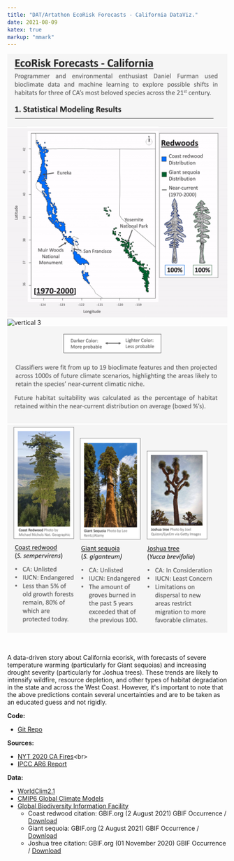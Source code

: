 ```yaml
---
title: "DAT/Artathon EcoRisk Forecasts - California DataViz."
date: 2021-08-09
katex: true
markup: "mmark"
---
```



<img src="/research-outputs/datartathon/knitted-files/ecorisk-zoo-vertical-1.png" style="border:0px;margin:0px" alt="vertical 1"/><!--
--><img src="/research-outputs/datartathon/knitted-files/ecorisk-zoo-vertical-2-faster.gif" style="border:0px;margin:0px" alt="vertical 2"/><!--
--><img src="/research-outputs/datartathon/knitted-files/ecorisk-zoo-vertical-3-faster.gif" style="border:0px;margin:0px" alt="vertical 3"/><!--
--><img src="/research-outputs/datartathon/knitted-files/ecorisk-zoo-vertical-4.png" style="border:0px;margin:0px" alt="vertical 4"/><!--
--><img src="/research-outputs/datartathon/knitted-files/ecorisk-zoo-vertical-5.png" style="border:0px;margin:0px" alt="vertical 5"/>

<br>

A data-driven story about California ecorisk, with forecasts of severe temperature warming (particularly for Giant sequoias) and increasing drought severity (particularly for Joshua trees). These trends are likely to intensify wildfire, resource depletion, and other types of habitat degradation in the state and across the West Coast. However, it's important to note that the above predictions contain several uncertainties and are to be taken as an educated guess and not rigidly.

**Code:**

* [Git Repo](https://github.com/daniel-furman/PySDMs)

**Sources:**

* [NYT 2020 CA Fires](https://www.nytimes.com/interactive/2020/12/09/climate/redwood-sequoia-tree-fire.html?)<br>
* [IPCC AR6 Report](https://www.ipcc.ch/report/ar6/wg1/)

**Data:**

* [WorldClim2.1](https://www.worldclim.org/data/worldclim21.html)<br>
* [CMIP6 Global Climate Models](https://www.worldclim.org/data/cmip6/cmip6climate.html#)<br>
* [Global Biodiversity Information Facility](https://www.gbif.org)<br>
  * Coast redwood citation: GBIF.org (2 August 2021) GBIF Occurrence / [Download](https://doi.org/10.15468/dl.4qgr62)
  * Giant sequoia: GBIF.org (2 August 2021) GBIF Occurrence / [Download](https://doi.org/10.15468/dl.baww96)
  * Joshua tree citation: GBIF.org (01 November 2020) GBIF Occurrence / [Download](https://doi.org/10.15468/dl.g6swrm)




